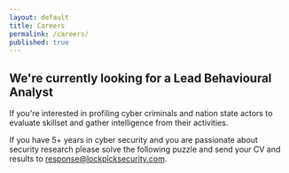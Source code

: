 ```yaml
---
layout: default
title: Careers
permalink: /careers/
published: true
---
```


## We're currently looking for a Lead Behavioural Analyst

If you're interested in profiling cyber criminals and nation state actors to evaluate skillset and gather intelligence from their activities.

If you have 5+ years in cyber security and you are passionate about security research please solve the following puzzle and send your CV and results to response@lockpicksecurity.com.

````    iIkgdxJ3G3cbd1d3E3cYdxl3EndWd1Z3VndXdyd3G3cSdxZ3BHcSd1d3BXcSdxF3EncFdxJ3GXcUdxJ3V3cddxh3FXcSd1d3FHcYdxN3EndXd1V3O3c1dzZ3Rncodz93OXcudyd3I3dVd1d3AHcfdxJ3GXdXdwR3EncZdxN3HncZdxB3V3cOdxh3AncFd1d3NHchdw==
````
